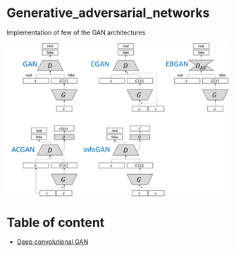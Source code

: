 # Generative_adversarial_networks
Implementation of few of the GAN architectures 

![](image/GAN_structure.png)

# Table of content
- [Deep convolutional GAN](dcgan)